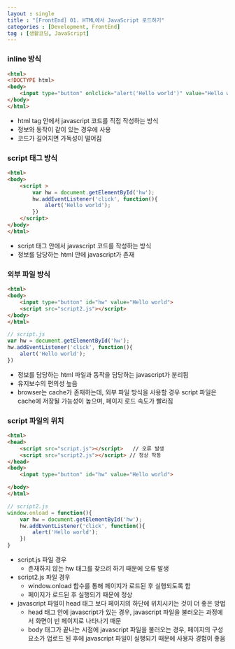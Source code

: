 ```yaml
---
layout : single
title : "[FrontEnd] 01. HTML에서 JavaScript 로드하기"
categories : [Development, FrontEnd]
tag : [생활코딩, JavaScript]
---
```


### inline 방식
```html
<html>
<!DOCTYPE html>
<body>
    <input type="button" onlclick="alert('Hello world')" value="Hello world">
</body>
</html>
```
* html tag 안에서 javascript 코드를 직접 작성하는 방식
* 정보와 동작이 같이 있는 경우에 사용
* 코드가 길어지면 가독성이 떨어짐

### script 태그 방식
```html
<html>
<body>
    <script >
        var hw = document.getElementById('hw');
        hw.addEventListener('click', function(){
            alert('Hello world');
        })
    </script>
</body>
</html>
```
* script 태그 안에서 javascript 코드를 작성하는 방식
* 정보를 담당하는 html 안에 javascript가 존재

### 외부 파일 방식
```html
<html>
<body>
    <input type="button" id="hw" value="Hello world">
    <script src="script2.js"></script>
</body>
</html>
```
```javascript
// script.js
var hw = document.getElementById('hw');
hw.addEventListener('click', function(){
    alert('Hello world');
})
```
* 정보를 담당하는 html 파일과 동작을 담당하는 javascript가 분리됨
* 유지보수의 편의성 높음
* browser는 cache가 존재하는데, 외부 파일 방식을 사용할 경우 script 파일은 cache에 저장될 가능성이 높으며, 페이지 로드 속도가 빨라짐

### script 파일의 위치
```html
<html>
<head>
    <script src="script.js"></script>   // 오류 발생
    <script src="script2.js"></script> // 정상 작동
</head>
<body>
    <input type="button" id="hw" value="Hello world">

</body>
</html>
```

```javascript
// script2.js
window.onload = function(){
    var hw = document.getElementById('hw');
    hw.addEventListener('click', function(){
        alert('Hello world');
    })
}
```
* script.js 파일 경우
  * 존재하지 않는 hw 태그를 찾으려 하기 때문에 오류 발생
* script2.js 파일 경우
  * window.onload 함수를 통해 페이지가 로드된 후 실행되도록 함
  * 페이지가 로드된 후 실행되기 때문에 정상
* javascript 파일이 head 태그 보다 페이지의 하단에 위치시키는 것이 더 좋은 방법
  * head 태그 안에 javascript가 있는 경우, javascript 파일을 불러오는 과정에서 화면이 빈 페이지로 나타나기 때문
  * body 태그가 끝나는 시점에 javascript 파일을 불러오는 경우, 페이지의 구성 요소가 업로드 된 후에 javascript 파일이 실행되기 때문에 사용자 경험이 좋음